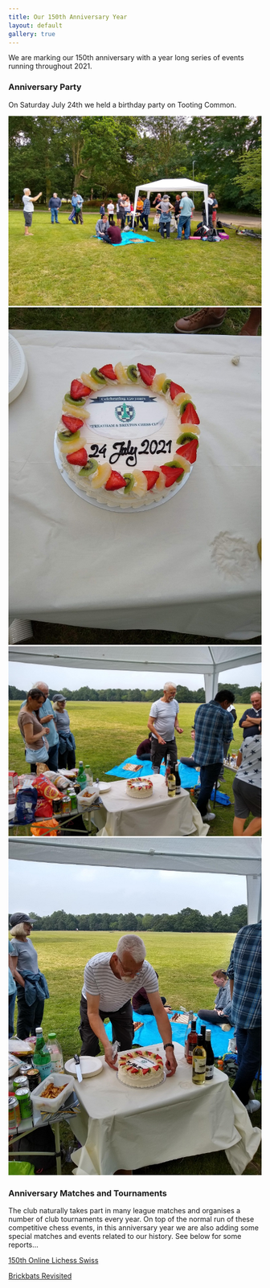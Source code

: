 ```yaml
---
title: Our 150th Anniversary Year
layout: default
gallery: true
---
```


We are marking our 150th anniversary with a year long series of events running throughout 2021.

### Anniversary Party

On Saturday July 24th we held a birthday party on Tooting Common.

<!-- Add images to <div class="fotorama"></div> -->
<div class="fotorama" 
     data-loop="true"
     data-arrows="true"
     data-click="true"
     data-swipe="true"
     data-width="100%">
  <img src="/assets/anniv/anniv-wide.jpg">
  <img src="/assets/anniv/anniv-cake.jpg">
  <img src="/assets/anniv/anniv-table.jpg">
  <img src="/assets/anniv/anniv-martin.jpg">
</div>

### Anniversary Matches and Tournaments

The club naturally takes part in many league matches and organises a number of club tournaments every year. On top of the normal run of these competitive chess events, in this anniversary year we are also adding some special matches and events related to our history. See below for some reports...

[150th Online Lichess Swiss](/2021/03/08/150th-anniversary-update-1-first-online-tournament-of-our-anniversary-year.html)

[Brickbats Revisited](/2021/03/11/150th-anniversary-update-2-brickbat-revisited.html)

